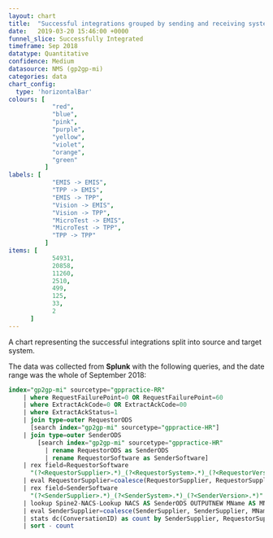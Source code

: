 ```yaml
---
layout: chart
title:  "Successful integrations grouped by sending and receiving system type"
date:   2019-03-20 15:46:00 +0000
funnel_slice: Successfully Integrated
timeframe: Sep 2018
datatype: Quantitative
confidence: Medium
datasource: NMS (gp2gp-mi)
categories: data
chart_config: 
  type: 'horizontalBar'
colours: [
            "red",
            "blue",
            "pink",
            "purple",
            "yellow",
            "violet",
            "orange",
            "green"
          ]
labels: [
            "EMIS -> EMIS",
            "TPP -> EMIS",
            "EMIS -> TPP",
            "Vision -> EMIS",
            "Vision -> TPP",
            "MicroTest -> EMIS",
            "MicroTest -> TPP",
            "TPP -> TPP"
          ]
items: [
            54931,
            20858,
            11260,
            2510,
            499,
            125,
            33,
            2
      ]
---
```

A chart representing the successful integrations split into source and target system.

The data was collected from **Splunk** with the following queries, and the date range was the whole of September 2018:

```sql
index="gp2gp-mi" sourcetype="gppractice-RR"
    | where RequestFailurePoint=0 OR RequestFailurePoint=60 
    | where ExtractAckCode=0 OR ExtractAckCode=00
    | where ExtractAckStatus=1
    | join type=outer RequestorODS 
      [search index="gp2gp-mi" sourcetype="gppractice-HR"] 
    | join type=outer SenderODS 
        [search index="gp2gp-mi" sourcetype="gppractice-HR" 
          | rename RequestorODS as SenderODS 
          | rename RequestorSoftware as SenderSoftware]
    | rex field=RequestorSoftware 
      "(?<RequestorSupplier>.*)_(?<RequestorSystem>.*)_(?<RequestorVersion>.*)"
    | eval RequestorSupplier=coalesce(RequestorSupplier, RequestorSupplier, "unknown")
    | rex field=SenderSoftware 
      "(?<SenderSupplier>.*)_(?<SenderSystem>.*)_(?<SenderVersion>.*)"
    | lookup Spine2-NACS-Lookup NACS AS SenderODS OUTPUTNEW MName AS MName
    | eval SenderSupplier=coalesce(SenderSupplier, SenderSupplier, MName, MName, "unknown")
    | stats dc(ConversationID) as count by SenderSupplier, RequestorSupplier
    | sort - count
```
